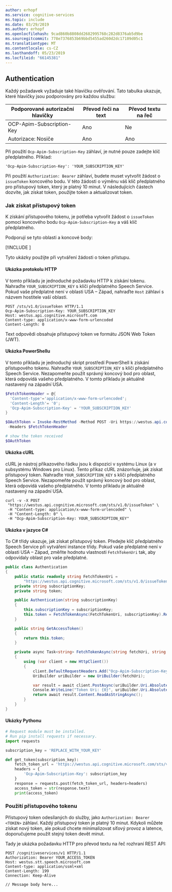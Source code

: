 ```yaml
---
author: erhopf
ms.service: cognitive-services
ms.topic: include
ms.date: 03/29/2019
ms.author: erhopf
ms.openlocfilehash: 9cad860b8808dd2682995768c282d8376ab5d9be
ms.sourcegitcommit: 778e7376853b69bbd5455ad260d2dc17109d05c1
ms.translationtype: MT
ms.contentlocale: cs-CZ
ms.lasthandoff: 05/23/2019
ms.locfileid: "66145381"
---
```

## <a name="authentication"></a>Authentication

Každý požadavek vyžaduje také hlavičku ověřování. Tato tabulka ukazuje, které hlavičky jsou podporovány pro každou službu:

| Podporované autorizační hlavičky | Převod řeči na text | Převod textu na řeč |
|------------------------|----------------|----------------|
| OCP-Apim-Subscription-Key | Ano | Ne |
| Autorizace: Nosiče | Ano | Ano |

Při použití `Ocp-Apim-Subscription-Key` záhlaví, je nutné pouze zadejte klíč předplatného. Příklad:

```
'Ocp-Apim-Subscription-Key': 'YOUR_SUBSCRIPTION_KEY'
```

Při použití `Authorization: Bearer` záhlaví, budete muset vytvořit žádost o `issueToken` koncového bodu. V této žádosti o výměnu váš klíč předplatného pro přístupový token, který je platný 10 minut. V následujících částech dozvíte, jak získat token, použijte token a aktualizovat token.


### <a name="how-to-get-an-access-token"></a>Jak získat přístupový token

K získání přístupového tokenu, je potřeba vytvořit žádost o `issueToken` pomocí koncového bodu `Ocp-Apim-Subscription-Key` a váš klíč předplatného.

Podporují se tyto oblasti a koncové body:

[!INCLUDE [](./cognitive-services-speech-service-endpoints-token-service.md)]

Tyto ukázky použijte při vytváření žádosti o token přístupu.

#### <a name="http-sample"></a>Ukázka protokolu HTTP

V tomto příkladu je jednoduché požadavku HTTP k získání tokenu. Nahraďte `YOUR_SUBSCRIPTION_KEY` s klíči předplatného Speech Service. Pokud vaše předplatné není v oblasti USA – Západ, nahraďte `Host` záhlaví s názvem hostitele vaší oblasti.

```http
POST /sts/v1.0/issueToken HTTP/1.1
Ocp-Apim-Subscription-Key: YOUR_SUBSCRIPTION_KEY
Host: westus.api.cognitive.microsoft.com
Content-type: application/x-www-form-urlencoded
Content-Length: 0
```

Text odpovědi obsahuje přístupový token ve formátu JSON Web Token (JWT).

#### <a name="powershell-sample"></a>Ukázka PowerShellu

V tomto příkladu je jednoduchý skript prostředí PowerShell k získání přístupového tokenu. Nahraďte `YOUR_SUBSCRIPTION_KEY` s klíči předplatného Speech Service. Nezapomeňte použít správný koncový bod pro oblast, která odpovídá vašeho předplatného. V tomto příkladu je aktuálně nastavený na západní USA.

```Powershell
$FetchTokenHeader = @{
  'Content-type'='application/x-www-form-urlencoded';
  'Content-Length'= '0';
  'Ocp-Apim-Subscription-Key' = 'YOUR_SUBSCRIPTION_KEY'
}

$OAuthToken = Invoke-RestMethod -Method POST -Uri https://westus.api.cognitive.microsoft.com/sts/v1.0/issueToken
 -Headers $FetchTokenHeader

# show the token received
$OAuthToken

```

#### <a name="curl-sample"></a>Ukázka cURL

cURL je nástroj příkazového řádku jsou k dispozici v systému Linux (a v subsystému Windows pro Linux). Tento příkaz cURL znázorňuje, jak získat přístupový token. Nahraďte `YOUR_SUBSCRIPTION_KEY` s klíči předplatného Speech Service. Nezapomeňte použít správný koncový bod pro oblast, která odpovídá vašeho předplatného. V tomto příkladu je aktuálně nastavený na západní USA.

```cli
curl -v -X POST
 "https://westus.api.cognitive.microsoft.com/sts/v1.0/issueToken" \
 -H "Content-type: application/x-www-form-urlencoded" \
 -H "Content-Length: 0" \
 -H "Ocp-Apim-Subscription-Key: YOUR_SUBSCRIPTION_KEY"
```

#### <a name="c-sample"></a>Ukázka v jazyce C#

To C# třídy ukazuje, jak získat přístupový token. Předejte klíč předplatného Speech Service při vytváření instance třídy. Pokud vaše předplatné není v oblasti USA – Západ, změňte hodnotu vlastnosti `FetchTokenUri` tak, aby odpovídaly oblast pro vaše předplatné.

```cs
public class Authentication
{
    public static readonly string FetchTokenUri =
        "https://westus.api.cognitive.microsoft.com/sts/v1.0/issueToken";
    private string subscriptionKey;
    private string token;

    public Authentication(string subscriptionKey)
    {
        this.subscriptionKey = subscriptionKey;
        this.token = FetchTokenAsync(FetchTokenUri, subscriptionKey).Result;
    }

    public string GetAccessToken()
    {
        return this.token;
    }

    private async Task<string> FetchTokenAsync(string fetchUri, string subscriptionKey)
    {
        using (var client = new HttpClient())
        {
            client.DefaultRequestHeaders.Add("Ocp-Apim-Subscription-Key", subscriptionKey);
            UriBuilder uriBuilder = new UriBuilder(fetchUri);

            var result = await client.PostAsync(uriBuilder.Uri.AbsoluteUri, null);
            Console.WriteLine("Token Uri: {0}", uriBuilder.Uri.AbsoluteUri);
            return await result.Content.ReadAsStringAsync();
        }
    }
}
```

#### <a name="python-sample"></a>Ukázky Pythonu

```python
# Request module must be installed.
# Run pip install requests if necessary.
import requests

subscription_key = 'REPLACE_WITH_YOUR_KEY'

def get_token(subscription_key):
    fetch_token_url = 'https://westus.api.cognitive.microsoft.com/sts/v1.0/issueToken'
    headers = {
        'Ocp-Apim-Subscription-Key': subscription_key
    }
    response = requests.post(fetch_token_url, headers=headers)
    access_token = str(response.text)
    print(access_token)
```

### <a name="how-to-use-an-access-token"></a>Použití přístupového tokenu

Přístupový token odesílaných do služby, jako `Authorization: Bearer <TOKEN>` záhlaví. Každý přístupový token je platný 10 minut. Kdykoli můžete získat nový token, ale pokud chcete minimalizovat síťový provoz a latence, doporučujeme použít stejný token devět minut.

Tady je ukázka požadavku HTTP pro převod textu na řeč rozhraní REST API:

```http
POST /cognitiveservices/v1 HTTP/1.1
Authorization: Bearer YOUR_ACCESS_TOKEN
Host: westus.stt.speech.microsoft.com
Content-type: application/ssml+xml
Content-Length: 199
Connection: Keep-Alive

// Message body here...
```
